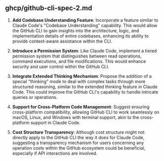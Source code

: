 ﻿## ghcp/github-cli-spec-2.md

1. **Add Codebase Understanding Feature**: Incorporate a feature similar to Claude Code's "Codebase Understanding" capability. This would allow the GitHub CLI to gain insights into the architecture, logic, and implementation details of entire codebases, enhancing its ability to provide context-aware assistance within the CLI.

2. **Introduce a Permission System**: Like Claude Code, implement a tiered permission system that distinguishes between read operations, command executions, and file modifications. This would enhance security and user control within the GitHub CLI.

3. **Integrate Extended Thinking Mechanism**: Propose the addition of a special "thinking" mode to deal with complex tasks through more structured reasoning, similar to the extended thinking feature in Claude Code. This could improve the GitHub CLI's capability to handle intricate queries or operations.

4. **Support for Cross-Platform Code Management**: Suggest ensuring cross-platform compatibility, allowing GitHub CLI to work seamlessly on macOS, Linux, and Windows with terminal support, akin to the cross-platform support in Claude Code.

5. **Cost Structure Transparency**: Although cost structure might not directly apply to the GitHub CLI the way it does for Claude Code, suggesting a transparency mechanism for users concerning any operation costs within the GitHub ecosystem could be beneficial, especially if API interactions are involved.

